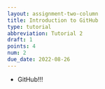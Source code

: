 ```yaml
---
layout: assignment-two-column
title: Introduction to GitHub
type: tutorial
abbreviation: Tutorial 2
draft: 1
points: 4
num: 2
due_date: 2022-08-26
---
```


* GitHub!!!